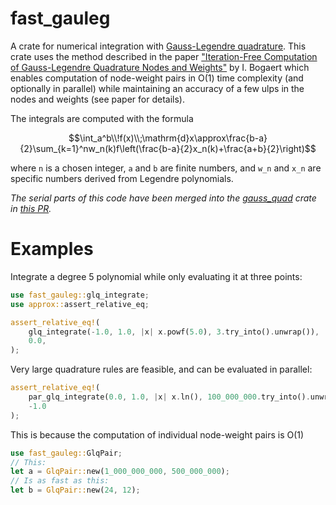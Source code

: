 # fast_gauleg

A crate for numerical integration with [Gauss-Legendre quadrature](https://en.wikipedia.org/wiki/Gauss%E2%80%93Legendre_quadrature). This crate uses the method described in the paper ["Iteration-Free Computation of Gauss-Legendre Quadrature Nodes and Weights"](https://doi.org/10.1137/140954969) by I. Bogaert which enables computation of node-weight pairs in O(1) time complexity (and optionally in parallel) while maintaining an accuracy of a few ulps in the nodes and weights (see paper for details).

The integrals are computed with the formula  

$$\int_a^b\\!f(x)\\;\mathrm{d}x\approx\frac{b-a}{2}\sum_{k=1}^nw_n(k)f\left(\frac{b-a}{2}x_n(k)+\frac{a+b}{2}\right)$$

where `n` is a chosen integer, `a` and `b` are finite numbers, and `w_n` and `x_n` are specific numbers derived from Legendre polynomials.

*The serial parts of this code have been merged into the [gauss_quad](https://crates.io/crates/gauss-quad) crate in [this PR](https://github.com/DomiDre/gauss-quad/pull/15).*

# Examples

Integrate a degree 5 polynomial while only evaluating it at three points:
```rust
use fast_gauleg::glq_integrate;
use approx::assert_relative_eq;

assert_relative_eq!(
    glq_integrate(-1.0, 1.0, |x| x.powf(5.0), 3.try_into().unwrap()),
    0.0,
);
```
Very large quadrature rules are feasible, and can be evaluated in parallel:
```rust
assert_relative_eq!(
    par_glq_integrate(0.0, 1.0, |x| x.ln(), 100_000_000.try_into().unwrap()),
    -1.0
);
```
This is because the computation of individual node-weight pairs is O(1)
```rust
use fast_gauleg::GlqPair;
// This:
let a = GlqPair::new(1_000_000_000, 500_000_000);
// Is as fast as this:
let b = GlqPair::new(24, 12);
```
